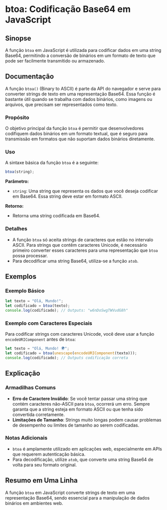 <!--
Meta Description: # btoa: Codificação Base64 em JavaScript ## Sinopse A função `btoa` em JavaScript é utilizada para codificar dados em uma string Base64, permitindo a ...
Meta Keywords: que, btoa, para, uma, string
-->

# btoa: Codificação Base64 em JavaScript

## Sinopse
A função `btoa` em JavaScript é utilizada para codificar dados em uma string Base64, permitindo a conversão de binários em um formato de texto que pode ser facilmente transmitido ou armazenado.

## Documentação
A função `btoa()` (Binary to ASCII) é parte da API do navegador e serve para converter strings de texto em uma representação Base64. Essa função é bastante útil quando se trabalha com dados binários, como imagens ou arquivos, que precisam ser representados como texto.

### Propósito
O objetivo principal da função `btoa` é permitir que desenvolvedores codifiquem dados binários em um formato textual, que é seguro para transmissão em formatos que não suportam dados binários diretamente.

### Uso
A sintaxe básica da função `btoa` é a seguinte:

```javascript
btoa(string);
```

**Parâmetro:**
- `string`: Uma string que representa os dados que você deseja codificar em Base64. Essa string deve estar em formato ASCII.

**Retorno:**
- Retorna uma string codificada em Base64.

### Detalhes
- A função `btoa` só aceita strings de caracteres que estão no intervalo ASCII. Para strings que contêm caracteres Unicode, é necessário primeiro converter esses caracteres para uma representação que `btoa` possa processar.
- Para decodificar uma string Base64, utiliza-se a função `atob`.

## Exemplos

### Exemplo Básico
```javascript
let texto = "Olá, Mundo!";
let codificado = btoa(texto);
console.log(codificado); // Outputs: "w6nDoSwgTWVudG8h"
```

### Exemplo com Caracteres Especiais
Para codificar strings com caracteres Unicode, você deve usar a função `encodeURIComponent` antes de `btoa`:

```javascript
let texto = "Olá, Mundo! 🌍";
let codificado = btoa(unescape(encodeURIComponent(texto)));
console.log(codificado); // Outputs codificação correta
```

## Explicação
### Armadilhas Comuns
- **Erro de Caractere Inválido**: Se você tentar passar uma string que contém caracteres não-ASCII para `btoa`, ocorrerá um erro. Sempre garanta que a string esteja em formato ASCII ou que tenha sido convertida corretamente.
- **Limitações de Tamanho**: Strings muito longas podem causar problemas de desempenho ou limites de tamanho ao serem codificadas.

### Notas Adicionais
- `btoa` é amplamente utilizado em aplicações web, especialmente em APIs que requerem autenticação básica.
- Para decodificação, utilize `atob`, que converte uma string Base64 de volta para seu formato original.

## Resumo em Uma Linha
A função `btoa` em JavaScript converte strings de texto em uma representação Base64, sendo essencial para a manipulação de dados binários em ambientes web.